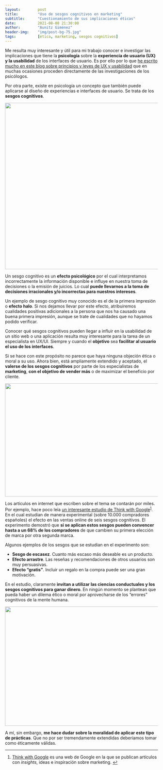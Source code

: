 ```yaml
---
layout:        post
title:         "Uso de sesgos cognitivos en marketing"
subtitle:      "Cuestionamiento de sus implicaciones éticas"
date:          2021-08-08 21:30:00
author:        "Aunitz Giménez"
header-img:    "img/post-bg-75.jpg"
tags:          [ética, marketing, sesgos cognitivos]
---
```


<p>Me resulta muy interesante y útil para mi trabajo conocer e investigar las implicaciones que tiene la <strong>psicología</strong> sobre la <strong>experiencia de usuario (UX) y la usabilidad</strong> de los interfaces de usuario. Es por ello por lo que <a href="{{ site.baseurl }}/tags/">he escrito mucho en este blog sobre principios y leyes de UX y usabilidad</a> que en muchas ocasiones proceden directamente de las investigaciones de los psicólogos.</p>

<p>Por otra parte, existe en psicología un concepto que también puede aplicarse al diseño de experiencias e interfaces de usuario. Se trata de los <strong>sesgos cognitivos</strong>.</p>

<p><img src="{{ site.baseurl }}/img/uso-sesgos-cognitivos-marketing-01.jpg" loading="lazy" alt="" width="720" height="548"></p>

<p>Un sesgo cognitivo es un <strong>efecto psicológico</strong> por el cual interpretamos incorrectamente la información disponible e influye en nuestra toma de decisiones o la emisión de juicios. Lo cual <strong>puede llevarnos a la toma de decisiones irracionales y/o incorrectas para nuestros intereses</strong>.</p>

<p>Un ejemplo de sesgo cognitivo muy conocido es el de la primera impresión o <strong>efecto halo</strong>. Si nos dejamos llevar por este efecto, atribuiremos cualidades positivas adicionales a la persona que nos ha causado una buena primera impresión, aunque se trate de cualidades que no hayamos podido verificar.</p>

<p>Conocer qué sesgos cognitivos pueden llegar a influir en la usabilidad de un sitio web o una aplicación resulta muy interesante para la tarea de un especialista en UX/UI. Siempre y cuando el <strong>objetivo</strong> sea <strong>facilitar al usuario el uso de los interfaces</strong>.</p>

<p>Si se hace con este propósito no parece que haya ninguna objeción ética o moral a su uso. Ahora bien, está ampliamente extendido y aceptado, el <strong>valerse de los sesgos cognitivos</strong> por parte de los especialistas de <strong>marketing</strong>, <strong>con el objetivo de vender más</strong> o de maximizar el beneficio por cliente.</p>

<p><img src="{{ site.baseurl }}/img/uso-sesgos-cognitivos-marketing-02.jpg" loading="lazy" alt="" width="720" height="373"></p>

<p>Los artículos en internet que escriben sobre el tema se contarán por miles. Por ejemplo, hace poco leía <a href="https://www.thinkwithgoogle.com/intl/es-es/insights/consumer-journey/nuevo-estudio-c%C3%B3mo-convencer-al-68-de-los-espa%C3%B1oles-para-que-consideren-tu-marca/" target="_blank" rel="noopener noreferrer">un interesante estudio de Think with Google</a><sup id="fnref:fn-f1"><a href="#fn:fn-f1" class="footnote">1</a></sup>. En el cual estudian de manera experimental (sobre 10.000 compradores españoles) el efecto en las ventas online de seis sesgos cognitivos. El experimento demostró que <strong>si se aplican estos sesgos pueden convencer hasta a un 68% de los compradores</strong> de que cambien su primera elección de marca por otra segunda marca.</p>

<p>Algunos ejemplos de los sesgos que se estudian en el experimento son:</p>

<ul>
	<li><strong>Sesgo de escasez</strong>. Cuanto más escaso más deseable es un producto.</li>
	<li><strong>Efecto arrastre</strong>. Las reseñas y recomendaciones de otros usuarios son muy persuasivas.</li>
	<li><strong>Efecto “gratis”</strong>. Incluir un regalo en la compra puede ser una gran motivación.</li>
</ul>

<p>En el estudio, claramente <strong>invitan a utilizar las ciencias conductuales y los sesgos cognitivos para ganar dinero</strong>. En ningún momento se plantean que pueda haber un dilema ético o moral por aprovecharse de los “errores” cognitivos de la mente humana.</p>

<p><img src="{{ site.baseurl }}/img/uso-sesgos-cognitivos-marketing-03.jpg" loading="lazy" alt="" width="720" height="393"></p>

<p>A mí, sin embargo, <strong>me hace dudar sobre la moralidad de aplicar este tipo de prácticas</strong>. Que no por ser tremendamente extendidas deberíamos tomar como éticamente válidas.</p>

<hr>

<div class="footnotes">
    <ol>
        <li id="fn:fn-f1">
            <p><a href="https://www.thinkwithgoogle.com/intl/es-es/" target="_blank" rel="noopener noreferrer">Think with Google</a> es una web de Google en la que se publican artículos con <em>insights</em>, ideas e inspiración sobre marketing.&nbsp;<a href="#fnref:fn-f1" class="reversefootnote">&#8617;</a></p>
        </li>
    </ol>
</div>

